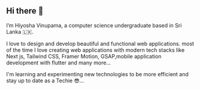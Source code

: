 ## Hi there 👋

I’m Hiyosha Vinupama, a computer science undergraduate based in Sri Lanka 🇱🇰.

I love to design and develop beautiful and functional web applications. most of the time I love creating web applications with modern tech stacks like Next js, Tailwind CSS, Framer Motion, GSAP,mobile application development with flutter and many more...

I'm learning and experimenting new technologies to be more efficient and stay up to date as a Techie 😎...


